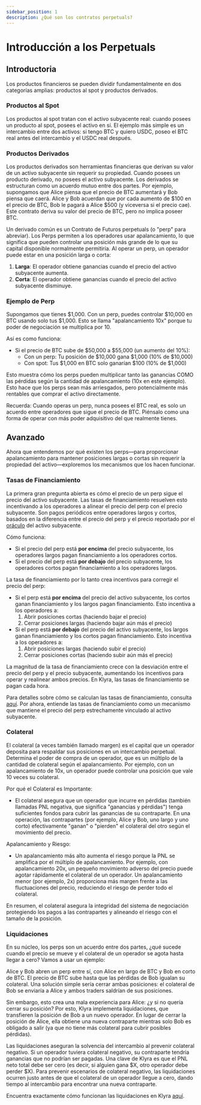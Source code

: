 ```yaml
---
sidebar_position: 1
description: ¿Qué son los contratos perpetuals?
---
```


# Introducción a los Perpetuals

## Introductoria
Los productos financieros se pueden dividir fundamentalmente en dos categorías amplias: productos al spot y productos derivados.

### Productos al Spot
Los productos al spot tratan con el activo subyacente real: cuando posees un producto al spot, posees el activo en sí. El ejemplo más simple es un intercambio entre dos activos: si tengo BTC y quiero USDC, poseo el BTC real antes del intercambio y el USDC real después.

### Productos Derivados
Los productos derivados son herramientas financieras que derivan su valor de un activo subyacente sin requerir su propiedad. Cuando posees un producto derivado, no posees el activo subyacente. Los derivados se estructuran como un acuerdo mutuo entre dos partes. Por ejemplo, supongamos que Alice piensa que el precio de BTC aumentará y Bob piensa que caerá. Alice y Bob acuerdan que por cada aumento de \$100 en el precio de BTC, Bob le pagará a Alice \$500 (y viceversa si el precio cae). Este contrato deriva su valor del precio de BTC, pero no implica poseer BTC.

Un derivado común es un Contrato de Futuros perpetuals (o "perp" para abreviar). Los Perps permiten a los operadores usar apalancamiento, lo que significa que pueden controlar una posición más grande de lo que su capital disponible normalmente permitiría. Al operar un perp, un operador puede estar en una posición larga o corta:

1. **Larga**: El operador obtiene ganancias cuando el precio del activo subyacente aumenta.
2. **Corta**: El operador obtiene ganancias cuando el precio del activo subyacente disminuye.

### Ejemplo de Perp
Supongamos que tienes \$1,000. Con un perp, puedes controlar \$10,000 en BTC usando solo tus \$1,000. Esto se llama "apalancamiento 10x" porque tu poder de negociación se multiplica por 10.

Así es como funciona:
- Si el precio de BTC sube de \$50,000 a \$55,000 (un aumento del 10%):
  - Con un perp: Tu posición de \$10,000 gana \$1,000 (10% de \$10,000)
  - Con spot: Tus \$1,000 en BTC solo ganarían \$100 (10% de \$1,000)

Esto muestra cómo los perps pueden multiplicar tanto las ganancias COMO las pérdidas según la cantidad de apalancamiento (10x en este ejemplo). Esto hace que los perps sean más arriesgados, pero potencialmente más rentables que comprar el activo directamente.

Recuerda: Cuando operas un perp, nunca posees el BTC real, es solo un acuerdo entre operadores que sigue el precio de BTC. Piénsalo como una forma de operar con más poder adquisitivo del que realmente tienes.

## Avanzado
Ahora que entendemos por qué existen los perps—para proporcionar apalancamiento para mantener posiciones largas o cortas sin requerir la propiedad del activo—exploremos los mecanismos que los hacen funcionar.

### Tasas de Financiamiento
La primera gran pregunta abierta es cómo el precio de un perp sigue el precio del activo subyacente. Las tasas de financiamiento resuelven esto incentivando a los operadores a alinear el precio del perp con el precio subyacente. Son pagos periódicos entre operadores largos y cortos, basados en la diferencia entre el precio del perp y el precio reportado por el [oráculo](./oracle.md) del activo subyacente.

Cómo funciona:
- Si el precio del perp está **por encima** del precio subyacente, los operadores largos pagan financiamiento a los operadores cortos.
- Si el precio del perp está **por debajo** del precio subyacente, los operadores cortos pagan financiamiento a los operadores largos.

La tasa de financiamiento por lo tanto crea incentivos para corregir el precio del perp:
- Si el perp está **por encima** del precio del activo subyacente, los cortos ganan financiamiento y los largos pagan financiamiento. Esto incentiva a los operadores a:
  1. Abrir posiciones cortas (haciendo bajar el precio)
  2. Cerrar posiciones largas (haciendo bajar aún más el precio)
- Si el perp está **por debajo** del precio del activo subyacente, los largos ganan financiamiento y los cortos pagan financiamiento. Esto incentiva a los operadores a:
  1. Abrir posiciones largas (haciendo subir el precio)
  2. Cerrar posiciones cortas (haciendo subir aún más el precio)

La magnitud de la tasa de financiamiento crece con la desviación entre el precio del perp y el precio subyacente, aumentando los incentivos para operar y realinear ambos precios. En Klyra, las tasas de financiamiento se pagan cada hora.

Para detalles sobre cómo se calculan las tasas de financiamiento, consulta [aquí](./funding-rates.md). Por ahora, entiende las tasas de financiamiento como un mecanismo que mantiene el precio del perp estrechamente vinculado al activo subyacente.

### Colateral
El colateral (a veces también llamado margen) es el capital que un operador deposita para respaldar sus posiciones en un intercambio perpetual. Determina el poder de compra de un operador, que es un múltiplo de la cantidad de colateral según el apalancamiento. Por ejemplo, con un apalancamiento de 10x, un operador puede controlar una posición que vale 10 veces su colateral.

Por qué el Colateral es Importante:
- El colateral asegura que un operador que incurre en pérdidas (también llamadas PNL negativa, que significa "ganancias y pérdidas") tenga suficientes fondos para cubrir las ganancias de su contraparte. En una operación, las contrapartes (por ejemplo, Alice y Bob, uno largo y uno corto) efectivamente "ganan" o "pierden" el colateral del otro según el movimiento del precio.

Apalancamiento y Riesgo:
- Un apalancamiento más alto aumenta el riesgo porque la PNL se amplifica por el múltiplo de apalancamiento. Por ejemplo, con apalancamiento 20x, un pequeño movimiento adverso del precio puede agotar rápidamente el colateral de un operador. Un apalancamiento menor (por ejemplo, 2x) proporciona más margen frente a las fluctuaciones del precio, reduciendo el riesgo de perder todo el colateral.

En resumen, el colateral asegura la integridad del sistema de negociación protegiendo los pagos a las contrapartes y alineando el riesgo con el tamaño de la posición.

### Liquidaciones
En su núcleo, los perps son un acuerdo entre dos partes, ¿qué sucede cuando el precio se mueve y el colateral de un operador se agota hasta llegar a cero? Vamos a usar un ejemplo:

Alice y Bob abren un perp entre sí, con Alice en largo de BTC y Bob en corto de BTC. El precio de BTC sube hasta que las pérdidas de Bob igualan su colateral. Una solución simple sería cerrar ambas posiciones: el colateral de Bob se enviaría a Alice y ambos traders saldrían de sus posiciones.

Sin embargo, esto crea una mala experiencia para Alice: ¿y si no quería cerrar su posición? Por esto, Klyra implementa liquidaciones, que transfieren la posición de Bob a un nuevo operador. En lugar de cerrar la posición de Alice, ella obtiene una nueva contraparte mientras solo Bob es obligado a salir (ya que no tiene más colateral para cubrir posibles pérdidas).

Las liquidaciones aseguran la solvencia del intercambio al prevenir colateral negativo. Si un operador tuviera colateral negativo, su contraparte tendría ganancias que no podrían ser pagadas. Una clave de Klyra es que el PNL neto total debe ser cero (es decir, si alguien gana \$X, otro operador debe perder \$X). Para prevenir escenarios de colateral negativo, las liquidaciones ocurren justo antes de que el colateral de un operador llegue a cero, dando tiempo al intercambio para encontrar una nueva contraparte.

Encuentra exactamente cómo funcionan las liquidaciones en Klyra [aquí](./liquidations.md).
